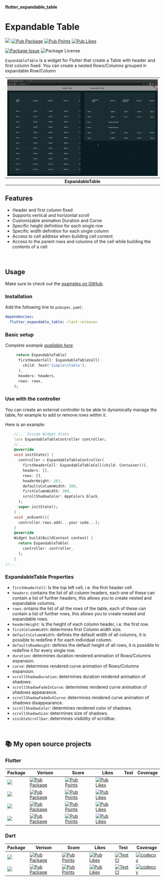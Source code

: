 #### flutter_expandable_table
# Expandable Table

[![](https://img.shields.io/static/v1?label=flutter&message=flutter_expandable_table&color=red??style=for-the-badge&logo=GitHub)](https://github.com/rickypid/flutter_expandable_table)
[![Pub Package](https://img.shields.io/pub/v/flutter_expandable_table.svg?style=flat-square)](https://pub.dartlang.org/packages/flutter_expandable_table)
[![Pub Points](https://img.shields.io/pub/points/flutter_expandable_table)](https://pub.dev/packages/flutter_expandable_table/score)
[![Pub Likes](https://img.shields.io/pub/likes/flutter_expandable_table)](https://pub.dev/packages/flutter_expandable_table/score)

[![Package Issue](https://img.shields.io/github/issues/rickypid/flutter_expandable_table)](https://github.com/rickypid/flutter_expandable_table/issues)
![Package License](https://img.shields.io/github/license/rickypid/flutter_expandable_table)

`ExpandableTable` is a widget for Flutter that create a Table with header and first column fixed. You can create a nested Rows/Columns grouped in expandable Row/Column

| ![Image](https://github.com/rickypid/flutter_expandable_table/blob/master/doc/.media/example.gif?raw=true) |
| :------------: |
| **ExpandableTable** |

## Features

* Header and first column fixed
* Supports vertical and horizontal scroll
* Customizable animation Duration and Curve
* Specific height definition for each single row
* Specific width definition for each single column
* Access to cell address when building cell content
* Access to the parent rows and columns of the cell while building the contents of a cell

&nbsp;

## Usage
Make sure to check out the [examples on GitHub](https://github.com/rickypid/flutter_expandable_table/tree/master/example).

### Installation

Add the following line to `pubspec.yaml`:

```yaml
dependencies:
  flutter_expandable_table: <last-release>
```

### Basic setup

*Complete example [available here](https://github.com/rickypid/flutter_expandable_table/blob/master/example/lib/main.dart).*

```dart
     return ExpandableTable(
      firstHeaderCell: ExpandableTableCell(
        child: Text('Simple\nTable'),
      ),
      headers: headers,
      rows: rows,
    );
```

### Use with the controller

You can create an external controller to be able to dynamically manage the table, for example to add or remove rows within it.

Here is an example:

```dart
    //... Inside Widget State
    late ExpandableTableController controller;
    //....
    @override
    void initState() {
      controller = ExpandableTableController(
        firstHeaderCell: ExpandableTableCell(child: Container()),
        headers: [],
        rows: [],
        headerHeight: 263,
        defaultsColumnWidth: 200,
        firstColumnWidth: 300,
        scrollShadowColor: AppColors.black,
      );
      super.initState();
    }
    void _onEvent(){    
      controller.rows.add(...your code...);
    }
    @override
    Widget build(BuildContext context) {
      return ExpandableTable(
        controller: controller,
      );
    }
//....
```

### ExpandableTable Properties
* `firstHeaderCell`: Is the top left cell, i.e. the first header cell.
* `headers`: contains the list of all column headers, each one of these can contain a list of further headers, this allows you to create nested and expandable columns.
* `rows`: ontains the list of all the rows of the table, each of these can contain a list of further rows, this allows you to create nested and expandable rows.
* `headerHeight`: is the height of each column header, i.e. the first row.
* `firstColumnWidth`: determines first Column width size.
* `defaultsColumnWidth`: defines the default width of all columns, it is possible to redefine it for each individual column.
* `defaultsRowHeight`: defines the default height of all rows, it is possible to redefine it for every single row.
* `duration`: determines duration rendered animation of Rows/Columns expansion.
* `curve`: determines rendered curve animation of Rows/Columns expansion.
* `scrollShadowDuration`: determines duration rendered animation of shadows.
* `scrollShadowFadeInCurve`: determines rendered curve animation of shadows appearance.
* `scrollShadowFadeOutCurve`: determines rendered curve animation of shadows disappearance.
* `scrollShadowColor`: determines rendered color of shadows.
* `scrollShadowSize`: determines size of shadows.
* `visibleScrollbar`: determines visibility of scrollbar.

&nbsp;

## 📚 My open source projects

### Flutter

| Package | Verison | Score | Likes | Test | Coverage |
|--|--|--|--|--|--|
| [![](https://img.shields.io/static/v1?label=flutter&message=flutter_expandable_table&color=red??style=for-the-badge&logo=GitHub)](https://github.com/rickypid/flutter_expandable_table) | [![Pub Package](https://img.shields.io/pub/v/flutter_expandable_table.svg?style=flat-square)](https://pub.dartlang.org/packages/flutter_expandable_table) | [![Pub Points](https://img.shields.io/pub/points/flutter_expandable_table)](https://pub.dev/packages/flutter_expandable_table/score) | [![Pub Likes](https://img.shields.io/pub/likes/flutter_expandable_table)](https://pub.dev/packages/flutter_expandable_table/score) |  |  |
| [![](https://img.shields.io/static/v1?label=flutter&message=widget_tree_depth_counter&color=red??style=for-the-badge&logo=GitHub)](https://github.com/rickypid/widget_tree_depth_counter) | [![Pub Package](https://img.shields.io/pub/v/widget_tree_depth_counter.svg?style=flat-square)](https://pub.dartlang.org/packages/widget_tree_depth_counter) | [![Pub Points](https://img.shields.io/pub/points/widget_tree_depth_counter)](https://pub.dev/packages/widget_tree_depth_counter/score) | [![Pub Likes](https://img.shields.io/pub/likes/widget_tree_depth_counter)](https://pub.dev/packages/widget_tree_depth_counter/score) |  |  |
| [![](https://img.shields.io/static/v1?label=flutter&message=flutter_scroll_shadow&color=red??style=for-the-badge&logo=GitHub)](https://github.com/rickypid/flutter_scroll_shadow) | [![Pub Package](https://img.shields.io/pub/v/flutter_scroll_shadow.svg?style=flat-square)](https://pub.dartlang.org/packages/flutter_scroll_shadow) | [![Pub Points](https://img.shields.io/pub/points/flutter_scroll_shadow)](https://pub.dev/packages/flutter_scroll_shadow/score) | [![Pub Likes](https://img.shields.io/pub/likes/flutter_scroll_shadow)](https://pub.dev/packages/flutter_scroll_shadow/score) |  |  |
| [![](https://img.shields.io/static/v1?label=flutter&message=flutter_bargraph&color=red??style=for-the-badge&logo=GitHub)](https://github.com/rickypid/flutter_bargraph) | [![Pub Package](https://img.shields.io/pub/v/flutter_bargraph.svg?style=flat-square)](https://pub.dartlang.org/packages/flutter_bargraph) | [![Pub Points](https://img.shields.io/pub/points/flutter_bargraph)](https://pub.dev/packages/flutter_bargraph/score) | [![Pub Likes](https://img.shields.io/pub/likes/flutter_bargraph)](https://pub.dev/packages/flutter_bargraph/score) |  |  |


### Dart

| Package | Verison | Score | Likes | Test | Coverage |
|--|--|--|--|--|--|
| [![](https://img.shields.io/static/v1?label=dart&message=cowsay&color=red??style=for-the-badge&logo=GitHub)](https://github.com/rickypid/cowsay) | [![Pub Package](https://img.shields.io/pub/v/cowsay.svg?style=flat-square)](https://pub.dartlang.org/packages/cowsay) | [![Pub Points](https://img.shields.io/pub/points/cowsay)](https://pub.dev/packages/cowsay/score) | [![Pub Likes](https://img.shields.io/pub/likes/cowsay)](https://pub.dev/packages/cowsay/score) | [![Test CI](https://github.com/rickypid/cowsay/actions/workflows/test.yml/badge.svg)](https://github.com/rickypid/cowsay/actions/workflows/test.yml) | [![codecov](https://codecov.io/gh/rickypid/cowsay/branch/master/graph/badge.svg?token=Z65KEB9SAX)](https://codecov.io/gh/rickypid/cowsay) |
| [![](https://img.shields.io/static/v1?label=dart&message=telegram_link&color=red??style=for-the-badge&logo=GitHub)](https://github.com/rickypid/telegram_link) | [![Pub Package](https://img.shields.io/pub/v/telegram_link.svg?style=flat-square)](https://pub.dartlang.org/packages/telegram_link) | [![Pub Points](https://img.shields.io/pub/points/telegram_link)](https://pub.dev/packages/telegram_link/score) | [![Pub Likes](https://img.shields.io/pub/likes/telegram_link)](https://pub.dev/packages/telegram_link/score) | [![Test CI](https://github.com/rickypid/telegram_link/actions/workflows/test.yml/badge.svg)](https://github.com/rickypid/telegram_link/actions/workflows/test.yml) | [![codecov](https://codecov.io/gh/rickypid/telegram_link/branch/main/graph/badge.svg?token=Z65KEB9SAX)](https://codecov.io/gh/rickypid/telegram_link) |